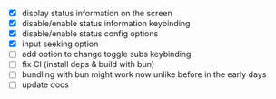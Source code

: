 - [x] display status information on the screen
- [x] disable/enable status information keybinding
- [x] disable/enable status config options
- [x] input seeking option
- [ ] add option to change toggle subs keybinding
- [ ] fix CI (install deps & build with bun)
- [ ] bundling with bun might work now unlike before in the early days
- [ ] update docs

